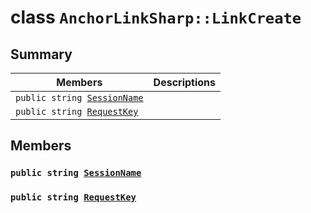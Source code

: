 # class `AnchorLinkSharp::LinkCreate` 

## Summary

 Members                        | Descriptions                                
--------------------------------|---------------------------------------------
`public string `[`SessionName`](#class_anchor_link_sharp_1_1_link_create_1a003a079d6f148a715a47b0d704f7f1e3) | 
`public string `[`RequestKey`](#class_anchor_link_sharp_1_1_link_create_1a9abce1299a3e8cb46f79ff2caba91d59) | 

## Members

### `public string `[`SessionName`](#class_anchor_link_sharp_1_1_link_create_1a003a079d6f148a715a47b0d704f7f1e3) 

### `public string `[`RequestKey`](#class_anchor_link_sharp_1_1_link_create_1a9abce1299a3e8cb46f79ff2caba91d59) 

